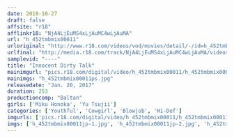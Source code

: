 ```yaml
---
date: 2018-10-27
draft: false
affsite: "r18"
afflinkr18: "NjA4LjEuMS4xLjAuMC4wLjAuMA"
url: "h_452tmbmix00011"
urloriginal: "http://www.r18.com/videos/vod/movies/detail/-/id=h_452tmbmix00011"
urlfinal: "http://media.r18.com/track/NjA4LjEuMS4xLjAuMC4wLjAuMA/videos/vod/movies/detail/-/id=h_452tmbmix00011"
samplevid: "----"
title: "Innocent Dirty Talk"
mainimgurl: "pics.r18.com/digital/video/h_452tmbmix00011/h_452tmbmix00011ps.jpg"
mainimgs: "h_452tmbmix00011ps.jpg"
releasedate: "Jan. 20, 2017"
duration: 253
productioncomp: "Baltan"
girls: ['Miku Honoka', 'Yu Tsujii']
categories: ['Youthful', 'Cowgirl', 'Blowjob', 'Hi-Def']
imgurls: ['pics.r18.com/digital/video/h_452tmbmix00011/h_452tmbmix00011jp-1.jpg', 'pics.r18.com/digital/video/h_452tmbmix00011/h_452tmbmix00011jp-2.jpg', 'pics.r18.com/digital/video/h_452tmbmix00011/h_452tmbmix00011jp-3.jpg', 'pics.r18.com/digital/video/h_452tmbmix00011/h_452tmbmix00011jp-4.jpg', 'pics.r18.com/digital/video/h_452tmbmix00011/h_452tmbmix00011jp-5.jpg', 'pics.r18.com/digital/video/h_452tmbmix00011/h_452tmbmix00011jp-6.jpg', 'pics.r18.com/digital/video/h_452tmbmix00011/h_452tmbmix00011jp-7.jpg', 'pics.r18.com/digital/video/h_452tmbmix00011/h_452tmbmix00011jp-8.jpg', 'pics.r18.com/digital/video/h_452tmbmix00011/h_452tmbmix00011jp-9.jpg', 'pics.r18.com/digital/video/h_452tmbmix00011/h_452tmbmix00011jp-10.jpg', 'pics.r18.com/digital/video/h_452tmbmix00011/h_452tmbmix00011jp-11.jpg', 'pics.r18.com/digital/video/h_452tmbmix00011/h_452tmbmix00011jp-12.jpg', 'pics.r18.com/digital/video/h_452tmbmix00011/h_452tmbmix00011jp-13.jpg', 'pics.r18.com/digital/video/h_452tmbmix00011/h_452tmbmix00011jp-14.jpg', 'pics.r18.com/digital/video/h_452tmbmix00011/h_452tmbmix00011jp-15.jpg', 'pics.r18.com/digital/video/h_452tmbmix00011/h_452tmbmix00011jp-16.jpg', 'pics.r18.com/digital/video/h_452tmbmix00011/h_452tmbmix00011jp-17.jpg', 'pics.r18.com/digital/video/h_452tmbmix00011/h_452tmbmix00011jp-18.jpg', 'pics.r18.com/digital/video/h_452tmbmix00011/h_452tmbmix00011jp-19.jpg', 'pics.r18.com/digital/video/h_452tmbmix00011/h_452tmbmix00011jp-20.jpg']
imgs: ['h_452tmbmix00011jp-1.jpg', 'h_452tmbmix00011jp-2.jpg', 'h_452tmbmix00011jp-3.jpg', 'h_452tmbmix00011jp-4.jpg', 'h_452tmbmix00011jp-5.jpg', 'h_452tmbmix00011jp-6.jpg', 'h_452tmbmix00011jp-7.jpg', 'h_452tmbmix00011jp-8.jpg', 'h_452tmbmix00011jp-9.jpg', 'h_452tmbmix00011jp-10.jpg', 'h_452tmbmix00011jp-11.jpg', 'h_452tmbmix00011jp-12.jpg', 'h_452tmbmix00011jp-13.jpg', 'h_452tmbmix00011jp-14.jpg', 'h_452tmbmix00011jp-15.jpg', 'h_452tmbmix00011jp-16.jpg', 'h_452tmbmix00011jp-17.jpg', 'h_452tmbmix00011jp-18.jpg', 'h_452tmbmix00011jp-19.jpg', 'h_452tmbmix00011jp-20.jpg']
---
```

